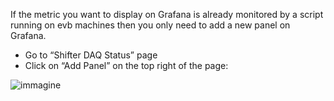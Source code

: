 If the metric you want to display on Grafana is already monitored by a script running on evb machines then you only need to add a new panel on Grafana.
-	Go to “Shifter DAQ Status” page
-	Click on “Add Panel” on the top right of the page:

![immagine](https://user-images.githubusercontent.com/97683442/176135913-9adc14ba-2d0a-4325-b1a8-10f65c893ac6.png)

